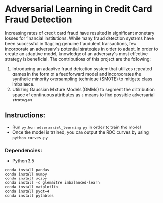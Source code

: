 # Adversarial Learning in Credit Card Fraud Detection
Increasing rates of credit card fraud have resulted in significant monetary losses for financial institutions. While many fraud detection systems have been successful in flagging genuine fraudulent transactions, few incorporate an adversary's potential strategies in order to adapt. In order to create an adaptive model, knowledge of an adversary's most effective strategy is beneficial.
The contributions of this project are the following:
1. Introducing an adaptive fraud detection system that utilizes repeated games in the form of a feedforward model and incorporates the synthetic minority oversampling technique (SMOTE) to mitigate class imbalance.
2. Utilizing Gaussian Mixture Models (GMMs) to segment the distribution space of continuous attributes as a means to find possible adversarial strategies.

## Instructions: 
- Run `python adversarial_learning.py` in order to train the model
- Once the model is trained, you can output the ROC curves by using `python curves.py`

### Dependencies:
- Python 3.5

```
conda install pandas 
conda install numpy
conda install scipy
conda install -c glemaitre imbalanced-learn 
conda install matplotlib
conda install pyqt=4
conda install pytables
```

